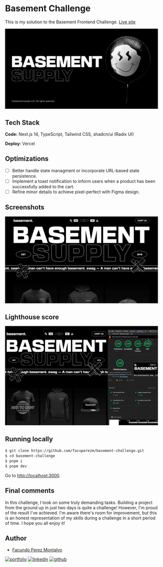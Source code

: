 # Basement Challenge

This is my solution to the Basement Frontend Challenge. [Live site](http://basement-challenge.vercel.app)

![og](./src/app/opengraph-image.png)

## Tech Stack

**Code:** Next.js 14, TypeScript, Tailwind CSS, shadcn/ui (Radix UI)

**Deploy:** Vercel

## Optimizations

- [ ] Better handle state managment or incorporate URL-based state persistence.
- [ ] Implement a toast notification to inform users when a product has been successfully added to the cart.
- [ ] Refine minor details to achieve pixel-perfect with Figma design.

## Screenshots

![App Screenshot](./public/screenshot.png)

## Lighthouse score

![Lighthouse score](./public/lighthouse.png)

## Running locally

```bash
$ git clone https://github.com/facuperezm/basement-challenge.git
$ cd basement-challenge
$ pnpm i
$ pnpm dev
```

Go to [http://localhost:3000](http://localhost:3000).

## Final comments

In this challenge, I took on some truly demanding tasks. Building a project from the ground up in just two days is quite a challenge! However, I'm proud of the result I've achieved. I'm aware there's room for improvement, but this is an honest representation of my skills during a challenge in a short period of time. I hope you all enjoy it!

## Author

- [Facundo Perez Montalvo](https://facuperezm.vercel.app)

[![portfolio](https://img.shields.io/badge/my_portfolio-000?style=for-the-badge&logo=ko-fi&logoColor=white)](https://facuperezm.vercel.app/)
[![linkedin](https://img.shields.io/badge/linkedin-0A66C2?style=for-the-badge&logo=linkedin&logoColor=white)](https://www.linkedin.com/in/facuperezm/)
[![github](https://img.shields.io/badge/github-555?style=for-the-badge&logo=github&logoColor=white)](https://github.com/facuperezm)
